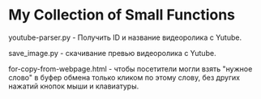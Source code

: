 # My Collection of Small Functions

youtube-parser.py - Получить ID и название видеоролика с Yutube.

save_image.py - скачивание превью видеоролика с Yutube.

for-copy-from-webpage.html - чтобы посетители могли взять "нужное слово" в буфер обмена только кликом по этому слову, без других нажатий кнопок мыши и клавиатуры.
